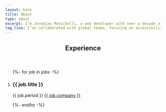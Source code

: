 ```yaml
---
layout: base
title: About
type: about
excerpt: I’m Jeremias Menichelli, a web developer with over a decade of experience dedicated to making the web better for everyone.
tag_line: I’ve collaborated with global teams, focusing on accessibility, scalable products and codebases, and developer experience.
---
```


<!--
## Accessibility

From the very beginning of my career, I’ve worked on projects where accessibility wasn’t an after-thought, but an absolute must.

For clients like **State Farm**, **Microsoft** and the **New York Stock Exchange**, I’ve developed complex user interfaces and components fully compliant with WCAG standards, and ensured compliance through manual and automated testing.

## Design Systems

On these last years, my focus has been on revamping, planning, building, and leading design systems. I’ve taken underperforming systems with low adoption and transformed them into essential parts of the product development process, all with high standards for accessibility and quality.

Design systems are like _products within products_, empowering internal designers and engineers to scale features faster. I’ve led design system teams at both startups and large-scale companies like **TheyDo**, **Typeform** and **New Relic**.

## Platform and developer experience

Serving other engineers within an organization is one of the most complex, yet rewarding, aspects of my work.

I’ve contributed to core product and platform teams, handling roadmaps, planning, implementation, and documentation of tools for fellow developers. I worked in core teams for big products like **New Relic** and thriving startups like **Ordergroove**.

## Digital experiences and tech leading

I also acted as a tech lead at agencies, releasing challenging projects alongside talented designers, motion designers, and creative developers.

We focused heavily on animation and pixel-perfect implementations, delivering sites for clients like **Pixar**, **Facebook**, **Doritos**, and **Oreo**.

In fact, [some of those projects](https://thefwa.com/cases/cars-3) received industry awards!

## Community

- Besides my day job, I write about emerging technologies and side projects I find exciting in my blog and for publications like [CSS-Tricks](//css-tricks.com) and [Smashing Magazine](//smashing-magazine.com). You can find most of my content in the [writing](/writing) section of this site.
- My passion for well-documented features and clear communication also led to my role as the Documentation Lead for [webpack](//github.com/webpack/webpack), a high-profile open-source project.
- I’ve also had the pleasure of speaking at conferences, giving keynotes, hosting workshops, and even acting as a master of ceremonies at meetups. Though I’ve paused for now, you can check out my past talks in the [speaking](/speaking) section.
- Currently, I’m focused on being the best ambassador I can for [JSHeroes](//jsheroes.io), where I help with content, agenda planning, and communication for the event.
-->

<div class="section section__with-divider">
  <header>
      <h2 class="section__title" id="experience">Experience</h2>
  </header>

  <ol class="list" role="list" aria-labelledby="recent-projects">
    {%- for job in jobs -%}
      <li class="list__item" role="listitem">
        <h3 class="list__title">{{ job.title }}</h3>
        <p class="list__subtitle">
          <span>{{ job.period }}</span>&nbsp;<a href="{{ job.company_url }}" target="_blank" rel="noopener noreferrer">{{ job.company }}</a>
        </p>
      </li>
    {%- endfor -%}
  </ol>
</div>
